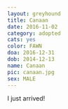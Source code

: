 ```yaml
---
layout: greyhound
title: Canaan
date: 2016-11-02
category: adopted
cats: yes
color: FAWN
doa: 2016-12-31
dob: 2014-12-13
name: Canaan
pic: canaan.jpg
sex: MALE
---
```



I just arrived!